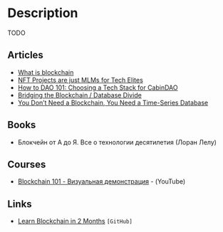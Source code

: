 # Description

TODO


## Articles

- [What is blockchain](https://oleganza.com/all/what-is-blockchain/)
- [NFT Projects are just MLMs for Tech Elites](https://every.to/napkin-math/nft-projects-are-just-mlms-for-tech-elites)
- [How to DAO 101: Choosing a Tech Stack for CabinDAO](https://creators.mirror.xyz/862A5rBtKX3BC8eEircDnGwPIJJTJ33hn-MvnukByPc)
- [Bridging the Blockchain / Database Divide](https://www.juxt.pro/blog/bridging-the-blockchain)
- [You Don’t Need a Blockchain, You Need a Time-Series Database](https://thenewstack.io/you-dont-need-a-blockchain-you-need-a-time-series-database/)


## Books

- Блокчейн от А до Я. Все о технологии десятилетия (Лоран Лелу)


## Courses

- [Blockchain 101 - Визуальная демонстрация](https://youtu.be/_160oMzblY8) - (YouTube)


## Links

- [Learn Blockchain in 2 Months](https://github.com/llSourcell/Learn_Blockchain_in_2_months) `[GitHub]`
